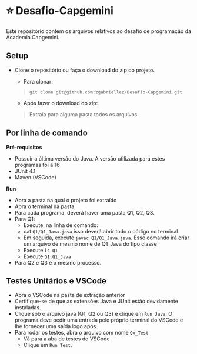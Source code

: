# ⭐ Desafio-Capgemini

Este repositório contém os arquivos relativos ao desafio de programação da Academia Capgemini. 

## Setup

* Clone o repositório ou faça o download do zip do projeto. 
  * Para clonar:
  > `git clone git@github.com:zgabriellez/Desafio-Capgemini.git`
  
  * Após fazer o download do zip:
  > Extraia para alguma pasta todos os arquivos

## Por linha de comando
**Pré-requisitos**

* Possuir a última versão do Java. A versão utilizada para estes programas foi a 16
* JUnit 4.1
* Maven (VSCode)

**Run**

* Abra a pasta na qual o projeto foi extraído
* Abra o terminal na pasta
* Para cada programa, deverá haver uma pasta Q1, Q2, Q3.
* Para Q1: 
   * Execute, na linha de comando:
   * cat `Q1/Q1_Java.java` isso deverá abrir todo o código no terminal
   * Em seguida, execute `javac Q1/Q1_Java.java`. Esse comando irá criar um arquivo de mesmo nome de Q1_Java do tipo classe
   * Execute `ls Q1`
   * Execute `Q1.Q1_Java`
* Para Q2 e Q3 é o mesmo processo. 

## Testes Unitários e VSCode

* Abra o VSCode na pasta de extração anterior
* Certifique-se de que as extensões Java e JUnit estão devidamente instaladas.
* Clique sob o arquivo java (Q1, Q2 ou Q3) e clique em `Run Java`. O programa deve pedir uma entrada pelo próprio terminal do VSCode e lhe fornecer uma saída logo após.
* Para rodar os testes, abra o arquivo com nome `Qx_Test`
  * Vá para a aba de testes do VSCode
  * Clique em `Run Test`.
